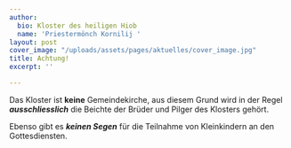 ```yaml
---
author:
  bio: Kloster des heiligen Hiob
  name: 'Priestermönch Kornilij '
layout: post
cover_image: "/uploads/assets/pages/aktuelles/cover_image.jpg"
title: Achtung!
excerpt: ''

---
```

Das Kloster ist **keine** Gemeindekirche, aus diesem Grund wird in der Regel **_ausschliesslich_** die Beichte der Brüder und Pilger des Klosters gehört.

Ebenso gibt es **_keinen Segen_** für die Teilnahme von Kleinkindern an den Gottesdiensten.